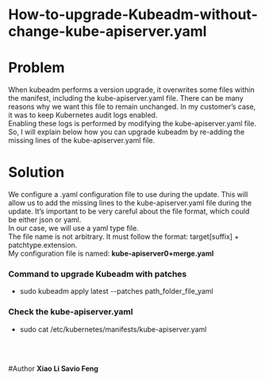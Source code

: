 # How-to-upgrade-Kubeadm-without-change-kube-apiserver.yaml

# Problem
When kubeadm performs a version upgrade, it overwrites some files within the manifest, including the kube-apiserver.yaml file. There can be many reasons why we want this file to remain unchanged. In my customer’s case, it was to keep Kubernetes audit logs enabled. <br>
Enabling these logs is performed by modifying the kube-apiserver.yaml file. So, I will explain below how you can upgrade kubeadm by re-adding the missing lines of the kube-apiserver.yaml file. 
# Solution
We configure a .yaml configuration file to use during the update. This will allow us to add the missing lines to the kube-apiserver.yaml file during the update. It’s important to be very careful about the file format, which could be either json or yaml.  <br>
In our case, we will use a yaml type file.  <br>
The file name is not arbitrary. It must follow the format: target[suffix] + patchtype.extension.  <br>
My configuration file is named: **kube-apiserver0+merge.yaml**

### Command to upgrade Kubeadm with patches 
 - sudo kubeadm apply latest --patches path_folder_file_yaml


### Check the kube-apiserver.yaml 
 - sudo cat /etc/kubernetes/manifests/kube-apiserver.yaml 


<br><br>

#Author
<b>Xiao Li Savio Feng</b>
